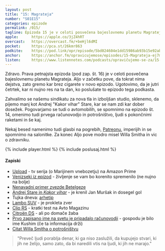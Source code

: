```yaml
---
layout: post
title: "15: Magrateja"
number: "S01E15"
categories: epizode
permalink: /015/
tagline: Epizoda 15 je v celoti posvečena bajeslovnemu planetu Magrateja. Nekaj besed namenimo tudi glasbi na pogrebih, Patreonu, imperijih, računovodjah, potrošništvu in salonitkam.
apple:		https://apple.co/3jZ4hRT
overcast:	https://overcast.fm/+beHjl6dMI
pocket:		https://pca.st/26kmr863
podkite:	https://pod.link/opr/episode/5bd024604e1dd15986ab93b15e92ab3e
anchor:		https://anchor.fm/opravicujemose/episodes/15-Magrateja-ej7mmg
listen:		https://www.listennotes.com/podcasts/opravičujemo-se-za/15-magrateja-RxrKi30wQ6X/embed/
---
```


Zdravo. Prava petnajsta epizoda (pod zap. št. 16) je v celoti posvečena bajeslovnemu planetu Magrateja. Aljo v začetku pove, da tokrat nima dejstva, zato gremo kar brez cigarete v novo epizodo. Ugotovimo, da je jutri četrtek, kar ni nujno res na ta dan, ko poslušate to epizodo tega podkasta.

Zahvalimo se našemu sindikatu za nova tla in izboljšan studio, sklenemo, da pijemo manj kot Andrej "Kakor vihar" Stare, kar se nam zdi kar dober dosežek. Pogovarjamo se tudi o avtomobilih, se spomnimo na epizodo št. 14, omenimo tudi prvega računovodjo in potrošništvo, ljudi s pokončnimi raketami in še kaj.

Nekaj besed namenimo tudi glasbi na pogrebih, [Patreonu](https://www.patreon.com/opravicujemose), imperijih in se spomnimo na salonitke. Za konec Aljo pove modro misel Willa Smitha in vic o zdravniku. 

{% include player.html %}
{% include poslusaj.html %}

#### Zapiski

- [Upload](https://en.wikipedia.org/wiki/Upload_(TV_series)) - tv serija (o Marijinem vnebozetju) na Amazon Prime
- [Venizseki iz epizod](https://www.patreon.com/opravicujemose) - življenje se vam bo korenito spremenilo (ne nujno na bolje)
- [Nenavadni primer zvezde Betelgeze](http://portalvvesolje.si/index.php?option=com_content&view=article&id=1971:space-scoop-nenavadni-primer-zvezde-betelgeze&catid=13:space-scoop&Itemid=34)
- [Andrej Stare in _Kakor vihar_](https://www.youtube.com/watch?v=6pH4LPcbOEw) - je krenil Jan Muršak in dosegel gol
- Tujka dneva: [arhetip](https://fran.si/133/sskj2-slovar-slovenskega-knjiznega-jezika-2/4459166/arhetip?View=1&Query=arhetip)
- [Lambo SUV](https://www.lamborghini.com/en-en/models/urus) - je prokleta zver
- [Clio RS](https://avto-magazin.metropolitan.si/avtomobilski-testi/kratek-test-renault-clio-rs18-vsi-za-enega-eden-za-izbrane/) - kratki test na Avto Magazinu
- [Citroën DS](https://en.wikipedia.org/wiki/Citro%C3%ABn_DS) - ali po domače žaba
- [Prvo zapisano ime na svetu je pripadalo računovodji](https://medium.com/@cloudaccounting/the-first-recorded-name-in-history-belongs-to-an-accountant-19dd5e734536) - gospodu je bilo ime Kushim (če ta informacija drži)
- [Citat Willa Smitha o potrošništvu](https://www.goodreads.com/quotes/322738-too-many-people-spend-money-they-haven-t-earned-to-buy) 

> "Preveč ljudi porablja denar, ki ga niso zaslužili, da kupujejo stvari, ki jih ne želijo, samo zato, da bi naredili vtis na ljudi, ki jih ne marajo."